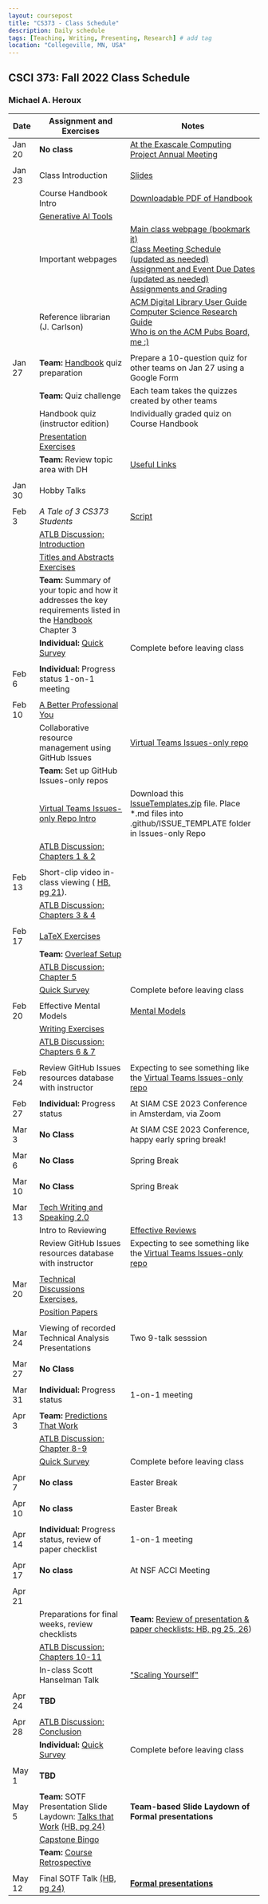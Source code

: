 ```yaml
---
layout: coursepost
title: "CS373 - Class Schedule"
description: Daily schedule
tags: [Teaching, Writing, Presenting, Research] # add tag
location: "Collegeville, MN, USA"
---
```


## CSCI 373: Fall 2022 Class Schedule

### Michael A. Heroux

| **Date** | **Assignment and Exercises** | **Notes** |
| ---------- | --- | --- |
| Jan 20 | **No class** | [At the Exascale Computing Project Annual Meeting](https://ecpannualmeeting.com) |
| | | |
| Jan 23| Class Introduction | [Slides](../IntroToCompSciResearch.pdf) |
| |  Course Handbook Intro | [Downloadable PDF of Handbook](../CSCI373CourseHandbookLatestEdition.pdf)  |
| | [Generative AI Tools](../GenerativeAITools.pdf) | |
| | Important webpages | [Main class webpage (bookmark it)](https://maherou.github.io/Teaching/2023-01-01-spring-CS373/) <br> [Class Meeting Schedule (updated as needed)](https://maherou.github.io/Teaching/files/CS373/2023-Spring-Class-Meeting-Schedule/) <br> [Assignment and Event Due Dates (updated as needed)](https://maherou.github.io/Teaching/files/CS373/2023-Spring-Class-Assignment-Due-Dates) <br> [Assignments and Grading](https://maherou.github.io/Teaching/files/CS373/Overview-of-Assignments-and-Grading) |
||  Reference librarian (J. Carlson) | [ACM Digital Library User Guide](https://libraries.acm.org/binaries/content/assets/libraries/acm-digital-library-user-guide.pdf) <br> [Computer Science Research Guide](https://guides.csbsju.edu/cs/) <br> [Who is on the ACM Pubs Board, me :)](https://www.acm.org/publications/publications-board-committees)|
| | | |
| Jan 27| **Team:** [Handbook](../CSCI373CourseHandbookLatestEdition.pdf) quiz preparation | Prepare a 10-question quiz for other teams on Jan 27 using a Google Form  |  
| | **Team:** Quiz challenge| Each team takes the quizzes created by other teams |
| |  Handbook quiz (instructor edition) | Individually graded quiz on Course Handbook |
| |  [Presentation Exercises](https://collegeville.github.io/Orator/PresentationsThatWork/) |   |
| | **Team:** Review topic area with DH | [Useful Links](https://maherou.github.io/Teaching/files/CS373/CS373-Links/)|
| | | |
| Jan 30 |  Hobby Talks| |
| | | |
| Feb 3 |   _A Tale of 3 CS373 Students_ | [Script](../ATaleOfThreeCS373Students)|
| |  [ATLB Discussion: Introduction](../ATLB-Discussion)  |   |
| |  [Titles and Abstracts Exercises](https://collegeville.github.io/Scribe/TitlesAndAbstractsThatWork/) | |
| | **Team:** Summary of your topic and how it addresses the key requirements listed in the [Handbook](../CSCI373CourseHandbookLatestEdition.pdf) Chapter 3| |
| | **Individual:** [Quick Survey](https://forms.gle/v77ztSXy42bzjfKF8) | Complete before leaving class |
| | | |
| Feb 6 | **Individual:** Progress status 1-on-1  meeting | |
| | | |
| Feb 10 |  [A Better Professional You](./BetterYou.pdf) | |
| |  Collaborative resource management using GitHub Issues |[Virtual Teams Issues-only repo](https://github.com/Collegeville/VirtualTeams/issues) |
| | **Team:** Set up GitHub Issues-only repos| |
| | [Virtual Teams Issues-only Repo Intro](https://github.com/Collegeville/VirtualTeams/issues)| Download this [IssueTemplates.zip](../IssueTemplates.zip) file.  Place \*.md files into .github/ISSUE_TEMPLATE folder in Issues-only Repo|  
| |  [ATLB Discussion: Chapters 1 & 2](../ATLB-Discussion)  |   |
| | | |
| Feb 13 |  Short-clip video in-class viewing ( [HB, pg 21](../CSCI373CourseHandbookLatestEdition.pdf)). | |
| |  [ATLB Discussion: Chapters 3 & 4](../ATLB-Discussion)  | |
| | | |
| Feb 17 | [LaTeX Exercises](https://collegeville.github.io/Scribe/UsingLatex/) | |
|  | **Team:** [Overleaf Setup](https://www.overleaf.com) | |
| |  [ATLB Discussion: Chapter 5](../ATLB-Discussion) | |
| | [Quick Survey](https://forms.gle/v77ztSXy42bzjfKF8) | Complete before leaving class |
| | | |
| Feb 20 | Effective Mental Models | [Mental Models](../MentalModels) |
| | [Writing Exercises](https://collegeville.github.io/Scribe/BetterTechnicalWriting/) | |
| |  [ATLB Discussion: Chapters 6 & 7](../ATLB-Discussion)  | |
| | | |
| Feb 24 | Review GitHub Issues resources database with instructor | Expecting to see something like the [Virtual Teams Issues-only repo](https://github.com/Collegeville/VirtualTeams/issues) |
| | | |
| Feb 27 | **Individual:** Progress status |  At SIAM CSE 2023 Conference in Amsterdam, via Zoom |
| | | |
| Mar 3 | **No Class** | At SIAM CSE 2023 Conference, happy early spring break! |
| | | |
| Mar 6 | **No Class** | Spring Break |
| | | |
| Mar 10 | **No Class** | Spring Break |
| | | |
| Mar 13 | [Tech Writing and Speaking 2.0](./TechWritingSpeaking2.0.pdf) | |
| | Intro to Reviewing | [Effective Reviews](../EffectiveReviews) | 
| | Review GitHub Issues resources database with instructor | Expecting to see something like the [Virtual Teams Issues-only repo](https://github.com/Collegeville/VirtualTeams/issues) |
| | | |
| Mar 20 | [Technical Discussions Exercises.](https://collegeville.github.io/Orator/DiscussionsThatWork/) | |
| | [Position Papers](https://collegeville.github.io/Scribe/PositionPapers/) | |
| | | |
| Mar 24 | Viewing of recorded Technical Analysis Presentations| Two 9-talk sesssion |  |
| | | |
| Mar 27 | **No Class** | |
| | | |
| Mar 31 | **Individual:** Progress status | 1-on-1  meeting |
| | | |
| Apr 3 | **Team:** [Predictions That Work](https://collegeville.github.io/Scribe/PredictionsThatWork/)  |
| |  [ATLB Discussion: Chapter 8-9](../ATLB-Discussion) | |
| |  [Quick Survey](https://forms.gle/v77ztSXy42bzjfKF8) | Complete before leaving class |
| | | |
| Apr 7 | **No class** | Easter Break |
| | | |
| Apr 10 | **No class** | Easter Break |
| | | |
| Apr 14 | **Individual:** Progress status, review of paper checklist | 1-on-1 meeting |
| | | |
| Apr 17 | **No class** | At NSF ACCI Meeting |
| | | |
| Apr 21 |  | |
| |  Preparations for final weeks, review checklists | **Team:** [Review of presentation & paper checklists: HB, pg 25, 26](../CSCI373CourseHandbookLatestEdition.pdf))  |
| |  [ATLB Discussion: Chapters 10-11](../ATLB-Discussion) |  |
| |  In-class Scott Hanselman Talk | ["Scaling Yourself"](https://youtu.be/V4NJo2Mfvrc) |
| | | |
| Apr 24 | **TBD** |  |
| | | |
| Apr 28 |  [ATLB Discussion: Conclusion](../ATLB-Discussion) |  |
| | **Individual:** [Quick Survey](https://forms.gle/v77ztSXy42bzjfKF8) | Complete before leaving class |
| | | |
| May 1 | **TBD** |  |
| | | |
| May 5 | **Team:** SOTF Presentation Slide Laydown: [Talks that Work](https://docs.google.com/presentation/d/18RR58xUXb1QSBwlVpYIxsFdQDxRnaB3TyXY_g8xcTcw/edit?usp=sharing) [(HB, pg 24)](../CSCI373CourseHandbookLatestEdition.pdf) | **Team-based Slide Laydown of Formal presentations** |
| | [Capstone Bingo](../Bingo/Capstone-Bingo/) | |
| | **Team:** [Course Retrospective](https://collegeville.github.io/Scribe/Retrospectives/) |  |
| | | |
| May 12 | Final SOTF Talk [(HB, pg 24)](../CSCI373CourseHandbookLatestEdition.pdf) | [**Formal presentations**](../2023-Spring-Final-Presentation-Schedule) |
